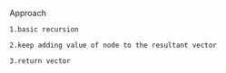 Approach

    1.basic recursion

    2.keep adding value of node to the resultant vector

    3.return vector